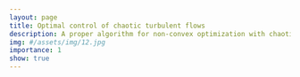 ```yaml
---
layout: page
title: Optimal control of chaotic turbulent flows
description: A proper algorithm for non-convex optimization with chaotic dynamics
img: #/assets/img/12.jpg
importance: 1
show: true
---
```

